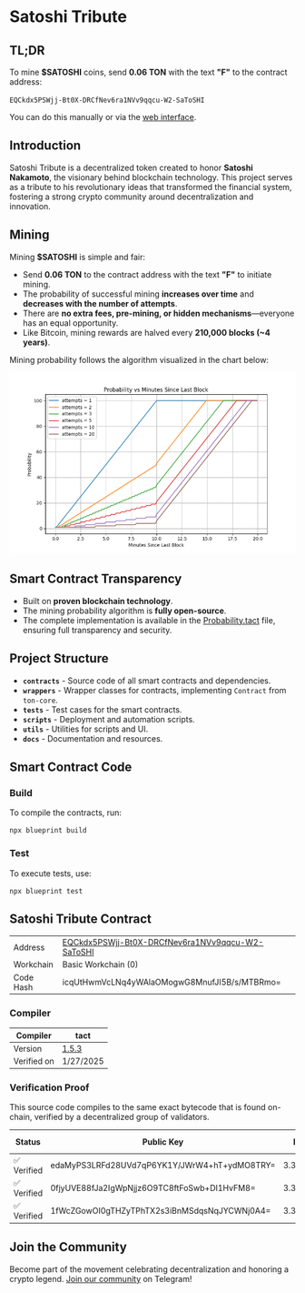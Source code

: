 # Satoshi Tribute

## TL;DR
To mine **$SATOSHI** coins, send **0.06 TON** with the text **"F"** to the contract address:

`EQCkdx5PSWjj-Bt0X-DRCfNev6ra1NVv9qqcu-W2-SaToSHI`

You can do this manually or via the [web interface](https://chiliec.github.io/Satoshi/).

## Introduction
Satoshi Tribute is a decentralized token created to honor **Satoshi Nakamoto**, the visionary behind blockchain technology. This project serves as a tribute to his revolutionary ideas that transformed the financial system, fostering a strong crypto community around decentralization and innovation.

## Mining
Mining **$SATOSHI** is simple and fair:

- Send **0.06 TON** to the contract address with the text **"F"** to initiate mining.
- The probability of successful mining **increases over time** and **decreases with the number of attempts**.
- There are **no extra fees, pre-mining, or hidden mechanisms**—everyone has an equal opportunity.
- Like Bitcoin, mining rewards are halved every **210,000 blocks (~4 years)**.

Mining probability follows the algorithm visualized in the chart below:

![Probability vs Minutes Since Last Block](docs/figure.png)

## Smart Contract Transparency
- Built on **proven blockchain technology**.
- The mining probability algorithm is **fully open-source**.
- The complete implementation is available in the [Probability.tact](contracts/traits/Probability.tact) file, ensuring full transparency and security.

## Project Structure
- **`contracts`** - Source code of all smart contracts and dependencies.
- **`wrappers`** - Wrapper classes for contracts, implementing `Contract` from `ton-core`.
- **`tests`** - Test cases for the smart contracts.
- **`scripts`** - Deployment and automation scripts.
- **`utils`** - Utilities for scripts and UI.
- **`docs`** - Documentation and resources.

## Smart Contract Code
### Build
To compile the contracts, run:
```
npx blueprint build
```

### Test
To execute tests, use:
```
npx blueprint test
```

## Satoshi Tribute Contract
|||
|-|-|
|Address|[EQCkdx5PSWjj-Bt0X-DRCfNev6ra1NVv9qqcu-W2-SaToSHI](https://tonviewer.com/EQCkdx5PSWjj-Bt0X-DRCfNev6ra1NVv9qqcu-W2-SaToSHI?section=code)|
|Workchain | Basic Workchain (0) |
|Code Hash |icqUtHwmVcLNq4yWAlaOMogwG8MnufJI5B/s/MTBRmo= |

### Compiler
|Compiler|tact|
|-|-|
|Version|[1.5.3](https://github.com/tact-lang/tact/tree/v1.5.3)|
|Verified on|1/27/2025|

### Verification Proof
This source code compiles to the same exact bytecode that is found on-chain, verified by a decentralized group of validators.

|Status|Public Key|IP|Verification date|Verifier|
|-|-|-|-|-|
|✅ Verified|edaMyPS3LRFd28UVd7qP6YK1Y/JWrW4+hT+ydMO8TRY=|3.3.3.3|1/27/2025|[Proof](https://verifier.ton.org/EQCkdx5PSWjj-Bt0X-DRCfNev6ra1NVv9qqcu-W2-SaToSHI)|
|✅ Verified|0fjyUVE88fJa2IgWpNjjz6O9TC8ftFoSwb+DI1HvFM8=|3.3.3.3|1/27/2025|[Proof](https://verifier.ton.org/EQCkdx5PSWjj-Bt0X-DRCfNev6ra1NVv9qqcu-W2-SaToSHI)|
|✅ Verified|1fWcZGowOI0gTHZyTPhTX2s3iBnMSdqsNqJYCWNj0A4=|3.3.3.3|1/27/2025|[Proof](https://verifier.ton.org/EQCkdx5PSWjj-Bt0X-DRCfNev6ra1NVv9qqcu-W2-SaToSHI)|

## Join the Community
Become part of the movement celebrating decentralization and honoring a crypto legend. [Join our community](https://t.me/DAOthxS) on Telegram!
